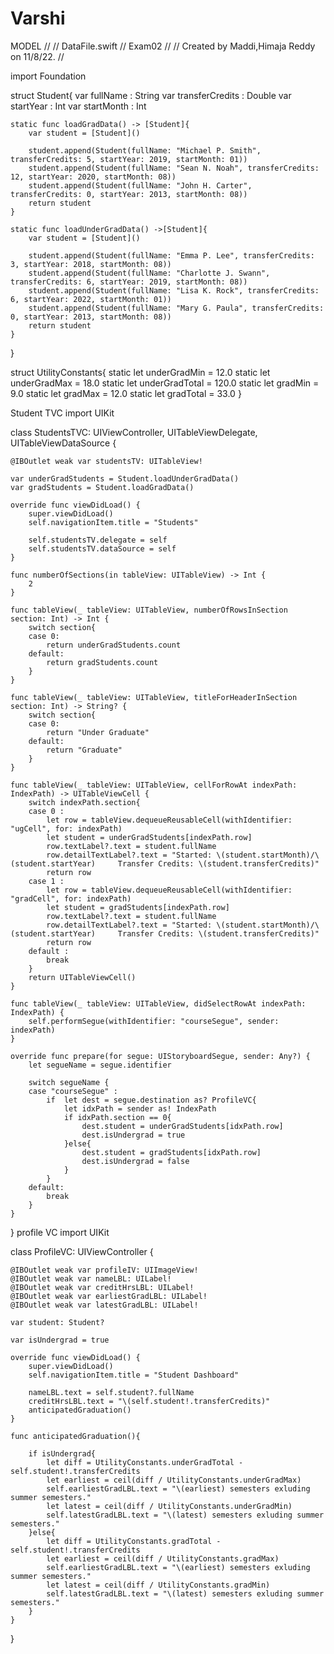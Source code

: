 # Varshi
MODEL
//
//  DataFile.swift
//  Exam02
//
//  Created by Maddi,Himaja Reddy on 11/8/22.
//

import Foundation

struct Student{
    var fullName : String
    var transferCredits : Double
    var startYear : Int
    var startMonth : Int
    
    static func loadGradData() -> [Student]{
        var student = [Student]()
        
        student.append(Student(fullName: "Michael P. Smith", transferCredits: 5, startYear: 2019, startMonth: 01))
        student.append(Student(fullName: "Sean N. Noah", transferCredits: 12, startYear: 2020, startMonth: 08))
        student.append(Student(fullName: "John H. Carter", transferCredits: 0, startYear: 2013, startMonth: 08))
        return student
    }
    
    static func loadUnderGradData() ->[Student]{
        var student = [Student]()
        
        student.append(Student(fullName: "Emma P. Lee", transferCredits: 3, startYear: 2018, startMonth: 08))
        student.append(Student(fullName: "Charlotte J. Swann", transferCredits: 6, startYear: 2019, startMonth: 08))
        student.append(Student(fullName: "Lisa K. Rock", transferCredits: 6, startYear: 2022, startMonth: 01))
        student.append(Student(fullName: "Mary G. Paula", transferCredits: 0, startYear: 2013, startMonth: 08))
        return student
    }
}

struct UtilityConstants{
    static let underGradMin = 12.0
    static let underGradMax = 18.0
    static let underGradTotal = 120.0
    static let gradMin = 9.0
    static let gradMax = 12.0
    static let gradTotal = 33.0
}

Student TVC
import UIKit

class StudentsTVC: UIViewController, UITableViewDelegate, UITableViewDataSource {
    
    @IBOutlet weak var studentsTV: UITableView!
    
    var underGradStudents = Student.loadUnderGradData()
    var gradStudents = Student.loadGradData()
    
    override func viewDidLoad() {
        super.viewDidLoad()
        self.navigationItem.title = "Students"
        
        self.studentsTV.delegate = self
        self.studentsTV.dataSource = self
    }
    
    func numberOfSections(in tableView: UITableView) -> Int {
        2
    }
    
    func tableView(_ tableView: UITableView, numberOfRowsInSection section: Int) -> Int {
        switch section{
        case 0:
            return underGradStudents.count
        default:
            return gradStudents.count
        }
    }
    
    func tableView(_ tableView: UITableView, titleForHeaderInSection section: Int) -> String? {
        switch section{
        case 0:
            return "Under Graduate"
        default:
            return "Graduate"
        }
    }
    
    func tableView(_ tableView: UITableView, cellForRowAt indexPath: IndexPath) -> UITableViewCell {
        switch indexPath.section{
        case 0 :
            let row = tableView.dequeueReusableCell(withIdentifier: "ugCell", for: indexPath)
            let student = underGradStudents[indexPath.row]
            row.textLabel?.text = student.fullName
            row.detailTextLabel?.text = "Started: \(student.startMonth)/\(student.startYear)     Transfer Credits: \(student.transferCredits)"
            return row
        case 1 :
            let row = tableView.dequeueReusableCell(withIdentifier: "gradCell", for: indexPath)
            let student = gradStudents[indexPath.row]
            row.textLabel?.text = student.fullName
            row.detailTextLabel?.text = "Started: \(student.startMonth)/\(student.startYear)     Transfer Credits: \(student.transferCredits)"
            return row
        default :
            break
        }
        return UITableViewCell()
    }
    
    func tableView(_ tableView: UITableView, didSelectRowAt indexPath: IndexPath) {
        self.performSegue(withIdentifier: "courseSegue", sender: indexPath)
    }
    
    override func prepare(for segue: UIStoryboardSegue, sender: Any?) {
        let segueName = segue.identifier
        
        switch segueName {
        case "courseSegue" :
            if  let dest = segue.destination as? ProfileVC{
                let idxPath = sender as! IndexPath
                if idxPath.section == 0{
                    dest.student = underGradStudents[idxPath.row]
                    dest.isUndergrad = true
                }else{
                    dest.student = gradStudents[idxPath.row]
                    dest.isUndergrad = false
                }
            }
        default:
            break
        }
    }
}
profile VC
import UIKit

class ProfileVC: UIViewController {
    
    @IBOutlet weak var profileIV: UIImageView!
    @IBOutlet weak var nameLBL: UILabel!
    @IBOutlet weak var creditHrsLBL: UILabel!
    @IBOutlet weak var earliestGradLBL: UILabel!    
    @IBOutlet weak var latestGradLBL: UILabel!
    
    var student: Student?
    
    var isUndergrad = true
    
    override func viewDidLoad() {
        super.viewDidLoad()
        self.navigationItem.title = "Student Dashboard"
        
        nameLBL.text = self.student?.fullName
        creditHrsLBL.text = "\(self.student!.transferCredits)"
        anticipatedGraduation()
    }
    
    func anticipatedGraduation(){
        
        if isUndergrad{
            let diff = UtilityConstants.underGradTotal - self.student!.transferCredits
            let earliest = ceil(diff / UtilityConstants.underGradMax)
            self.earliestGradLBL.text = "\(earliest) semesters exluding summer semesters."
            let latest = ceil(diff / UtilityConstants.underGradMin)
            self.latestGradLBL.text = "\(latest) semesters exluding summer semesters."
        }else{
            let diff = UtilityConstants.gradTotal - self.student!.transferCredits
            let earliest = ceil(diff / UtilityConstants.gradMax)
            self.earliestGradLBL.text = "\(earliest) semesters exluding summer semesters."
            let latest = ceil(diff / UtilityConstants.gradMin)
            self.latestGradLBL.text = "\(latest) semesters exluding summer semesters."
        }
    }
}




